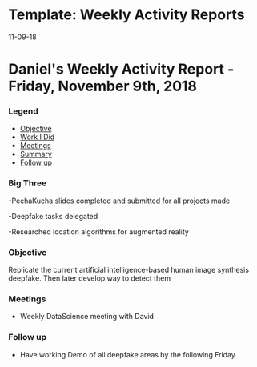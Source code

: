 # Template: Weekly Activity Reports
11-09-18
# Daniel's Weekly Activity Report - Friday, November 9th, 2018
### Legend
 - [Objective](#objective)
 - [Work I Did](#work-i-did)
 - [Meetings](#meetings)
 - [Summary](#summary)
 - [Follow up](#follow-up)

### Big Three

-PechaKucha slides completed and submitted for all projects made

-Deepfake tasks delegated

-Researched location algorithms for augmented reality

### Objective
Replicate the current artificial intelligence-based human image synthesis deepfake. Then later develop way to detect them



### Meetings
  - Weekly DataScience meeting with David


### Follow up

- Have working Demo of all deepfake areas by the following Friday
